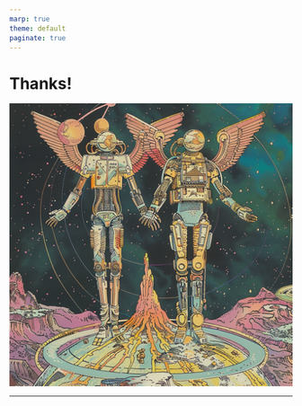 ```yaml
---
marp: true
theme: default
paginate: true
---
```


<!-- _backgroundColor: black -->
# Thanks!<!--fit-->
<!-- _color: pink -->
![bg 50%](./image_bank/tarot_lovers.png)

---

